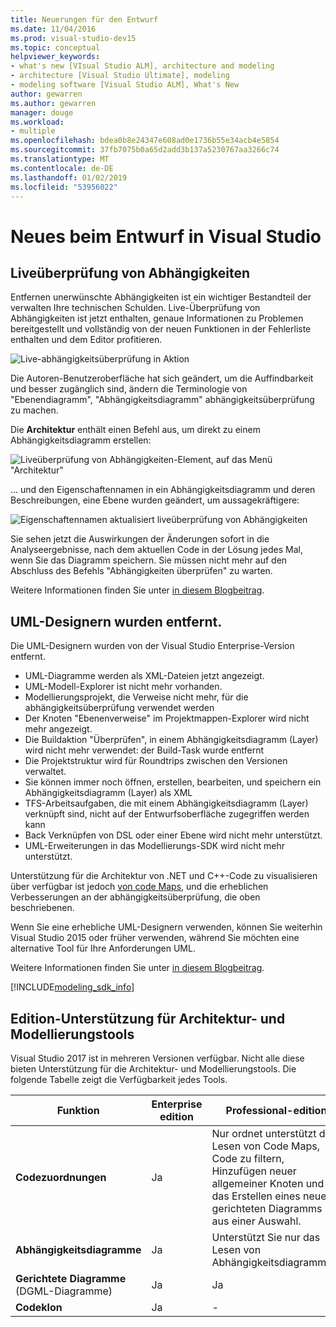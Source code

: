 ```yaml
---
title: Neuerungen für den Entwurf
ms.date: 11/04/2016
ms.prod: visual-studio-dev15
ms.topic: conceptual
helpviewer_keywords:
- what's new [VIsual Studio ALM], architecture and modeling
- architecture [Visual Studio Ultimate], modeling
- modeling software [Visual Studio ALM], What's New
author: gewarren
ms.author: gewarren
manager: douge
ms.workload:
- multiple
ms.openlocfilehash: bdea0b8e24347e608ad0e1736b55e34acb4e5854
ms.sourcegitcommit: 37fb7075b0a65d2add3b137a5230767aa3266c74
ms.translationtype: MT
ms.contentlocale: de-DE
ms.lasthandoff: 01/02/2019
ms.locfileid: "53956022"
---
```

# <a name="whats-new-for-design-in-visual-studio"></a>Neues beim Entwurf in Visual Studio

## <a name="live-dependency-validation"></a>Liveüberprüfung von Abhängigkeiten

Entfernen unerwünschte Abhängigkeiten ist ein wichtiger Bestandteil der verwalten Ihre technischen Schulden. Live-Überprüfung von Abhängigkeiten ist jetzt enthalten, genaue Informationen zu Problemen bereitgestellt und vollständig von der neuen Funktionen in der Fehlerliste enthalten und dem Editor profitieren.

![Live-abhängigkeitsüberprüfung in Aktion](media/dep-validation-whatsnew-01.png)

Die Autoren-Benutzeroberfläche hat sich geändert, um die Auffindbarkeit und besser zugänglich sind, ändern die Terminologie von "Ebenendiagramm", "Abhängigkeitsdiagramm" abhängigkeitsüberprüfung zu machen.

Die **Architektur** enthält einen Befehl aus, um direkt zu einem Abhängigkeitsdiagramm erstellen:

![Liveüberprüfung von Abhängigkeiten-Element, auf das Menü "Architektur"](media/dep-validation-whatsnew-02.png)

... und den Eigenschaftennamen in ein Abhängigkeitsdiagramm und deren Beschreibungen, eine Ebene wurden geändert, um aussagekräftigere:

![Eigenschaftennamen aktualisiert liveüberprüfung von Abhängigkeiten](media/dep-validation-whatsnew-03.png)

Sie sehen jetzt die Auswirkungen der Änderungen sofort in die Analyseergebnisse, nach dem aktuellen Code in der Lösung jedes Mal, wenn Sie das Diagramm speichern. Sie müssen nicht mehr auf den Abschluss des Befehls "Abhängigkeiten überprüfen" zu warten.

Weitere Informationen finden Sie unter [in diesem Blogbeitrag](https://blogs.msdn.microsoft.com/devops/2016/10/07/live-architecture-dependency-validation-in-visual-studio-15-preview-5/).

## <a name="uml-designers-have-been-removed"></a>UML-Designern wurden entfernt.

Die UML-Designern wurden von der Visual Studio Enterprise-Version entfernt.

* UML-Diagramme werden als XML-Dateien jetzt angezeigt.
* UML-Modell-Explorer ist nicht mehr vorhanden.
* Modellierungsprojekt, die Verweise nicht mehr, für die abhängigkeitsüberprüfung verwendet werden
* Der Knoten "Ebenenverweise" im Projektmappen-Explorer wird nicht mehr angezeigt.
* Die Buildaktion "Überprüfen", in einem Abhängigkeitsdiagramm (Layer) wird nicht mehr verwendet: der Build-Task wurde entfernt
* Die Projektstruktur wird für Roundtrips zwischen den Versionen verwaltet.
* Sie können immer noch öffnen, erstellen, bearbeiten, und speichern ein Abhängigkeitsdiagramm (Layer) als XML
* TFS-Arbeitsaufgaben, die mit einem Abhängigkeitsdiagramm (Layer) verknüpft sind, nicht auf der Entwurfsoberfläche zugegriffen werden kann
* Back Verknüpfen von DSL oder einer Ebene wird nicht mehr unterstützt.
* UML-Erweiterungen in das Modellierungs-SDK wird nicht mehr unterstützt.

Unterstützung für die Architektur von .NET und C++-Code zu visualisieren über verfügbar ist jedoch [von code Maps](map-dependencies-across-your-solutions.md), und die erheblichen Verbesserungen an der abhängigkeitsüberprüfung, die oben beschriebenen.

Wenn Sie eine erhebliche UML-Designern verwenden, können Sie weiterhin Visual Studio 2015 oder früher verwenden, während Sie möchten eine alternative Tool für Ihre Anforderungen UML.

Weitere Informationen finden Sie unter [in diesem Blogbeitrag](https://blogs.msdn.microsoft.com/devops/2016/10/14/uml-designers-have-been-removed-layer-designer-now-supports-live-architectural-analysis/).

[!INCLUDE[modeling_sdk_info](includes/modeling_sdk_info.md)]

## <a name="a-nameversionsupport-edition-support-for-architecture-and-modeling-tools"></a><a name="VersionSupport" />Edition-Unterstützung für Architektur- und Modellierungstools

Visual Studio 2017 ist in mehreren Versionen verfügbar. Nicht alle diese bieten Unterstützung für die Architektur- und Modellierungstools. Die folgende Tabelle zeigt die Verfügbarkeit jedes Tools.

|**Funktion**|**Enterprise edition**|**Professional-edition**|**Community-edition**|
|-|-|-|-|
|**Codezuordnungen**|Ja|Nur ordnet unterstützt das Lesen von Code Maps, Code zu filtern, Hinzufügen neuer allgemeiner Knoten und das Erstellen eines neuen gerichteten Diagramms aus einer Auswahl.|-|
|**Abhängigkeitsdiagramme**|Ja|Unterstützt Sie nur das Lesen von Abhängigkeitsdiagrammen.|Unterstützt Sie nur das Lesen von Abhängigkeitsdiagrammen.|
|**Gerichtete Diagramme** (DGML-Diagramme)|Ja|Ja|Ja|
|**Codeklon**|Ja|-|-|